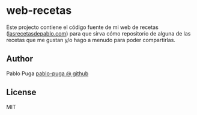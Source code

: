 # web-recetas

Este projecto contiene el código fuente de mi web de recetas ([lasrecetasdepablo.com](https://lasrecetasdepablo.com)) para que sirva cómo repositorio de alguna de las recetas que me gustan y/o hago a menudo para poder compartirlas.

## Author

Pablo Puga [pablo-puga @ github](https://github.com/pablo-puga)

## License

MIT
